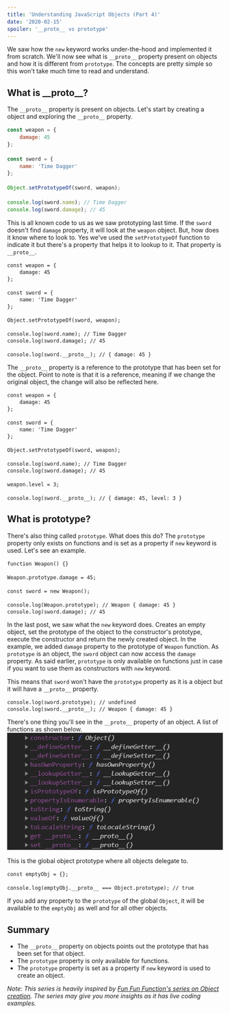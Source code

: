 ```yaml
---
title: 'Understanding JavaScript Objects (Part 4)'
date: '2020-02-15'
spoiler: '__proto__ vs prototype'
---
```


We saw how the `new` keyword works under-the-hood and implemented it from scratch. We'll now see what is `__proto__` property present on objects and how it is different from `prototype`. The concepts are pretty simple so this won't take much time to read and understand.

## What is \_\_proto\_\_?

The `__proto__` property is present on objects. Let's start by creating a object and exploring the `__proto__` property.

```js
const weapon = {
	damage: 45
};

const sword = {
	name: 'Time Dagger'
};

Object.setPrototypeOf(sword, weapon);

console.log(sword.name); // Time Dagger
console.log(sword.damage); // 45
```

This is all known code to us as we saw prototyping last time. If the `sword` doesn't find `damage` property, it will look at the `weapon` object. But, how does it know where to look to. Yes we've used the `setPrototypeOf` function to indicate it but there's a property that helps it to lookup to it. That property is `__proto__`.

```js{14}
const weapon = {
	damage: 45
};

const sword = {
	name: 'Time Dagger'
};

Object.setPrototypeOf(sword, weapon);

console.log(sword.name); // Time Dagger
console.log(sword.damage); // 45

console.log(sword.__proto__); // { damage: 45 }
```

The `__proto__` property is a reference to the prototype that has been set for the object. Point to note is that it is a reference, meaning if we change the original object, the change will also be reflected here.

```js{14,16}
const weapon = {
	damage: 45
};

const sword = {
	name: 'Time Dagger'
};

Object.setPrototypeOf(sword, weapon);

console.log(sword.name); // Time Dagger
console.log(sword.damage); // 45

weapon.level = 3;

console.log(sword.__proto__); // { damage: 45, level: 3 }
```

## What is prototype?

There's also thing called `prototype`. What does this do? The `prototype` property only exists on functions and is set as a property if `new` keyword is used. Let's see an example.

```js{7-8}
function Weapon() {}

Weapon.prototype.damage = 45;

const sword = new Weapon();

console.log(Weapon.prototype); // Weapon { damage: 45 }
console.log(sword.damage); // 45
```

In the last post, we saw what the `new` keyword does. Creates an empty object, set the prototype of the object to the constructor's prototype, execute the constructor and return the newly created object. In the example, we added `damage` property to the prototype of `Weapon` function. As `prototype` is an object, the `sword` object can now access the `damage` property. As said earlier, `prototype` is only available on functions just in case if you want to use them as constructors with `new` keyword.

This means that `sword` won't have the `prototype` property as it is a object but it will have a `__proto__` property.

```js{1-2}
console.log(sword.prototype); // undefined
console.log(sword.__proto__); // Weapon { damage: 45 }
```

There's one thing you'll see in the `__proto__` property of an object. A list of functions as shown below.
![Global object prototype](./global-proto.png)

This is the global object prototype where all objects delegate to.

```js{3}
const emptyObj = {};

console.log(emptyObj.__proto__ === Object.prototype); // true
```

If you add any property to the `prototype` of the global `Object`, it will be available to the `emptyObj` as well and for all other objects.

## Summary

-   The `__proto__` property on objects points out the prototype that has been set for that object.
-   The `prototype` property is only available for functions.
-   The `prototype` property is set as a property if `new` keyword is used to create an object.

_Note: This series is heavily inspired by [Fun Fun Function's series on Object creation](https://www.youtube.com/playlist?list=PL0zVEGEvSaeHBZFy6Q8731rcwk0Gtuxub). The series may give you more insights as it has live coding examples._
